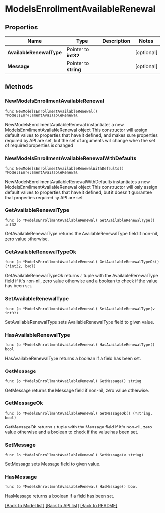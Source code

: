 # ModelsEnrollmentAvailableRenewal

## Properties

Name | Type | Description | Notes
------------ | ------------- | ------------- | -------------
**AvailableRenewalType** | Pointer to **int32** |  | [optional] 
**Message** | Pointer to **string** |  | [optional] 

## Methods

### NewModelsEnrollmentAvailableRenewal

`func NewModelsEnrollmentAvailableRenewal() *ModelsEnrollmentAvailableRenewal`

NewModelsEnrollmentAvailableRenewal instantiates a new ModelsEnrollmentAvailableRenewal object
This constructor will assign default values to properties that have it defined,
and makes sure properties required by API are set, but the set of arguments
will change when the set of required properties is changed

### NewModelsEnrollmentAvailableRenewalWithDefaults

`func NewModelsEnrollmentAvailableRenewalWithDefaults() *ModelsEnrollmentAvailableRenewal`

NewModelsEnrollmentAvailableRenewalWithDefaults instantiates a new ModelsEnrollmentAvailableRenewal object
This constructor will only assign default values to properties that have it defined,
but it doesn't guarantee that properties required by API are set

### GetAvailableRenewalType

`func (o *ModelsEnrollmentAvailableRenewal) GetAvailableRenewalType() int32`

GetAvailableRenewalType returns the AvailableRenewalType field if non-nil, zero value otherwise.

### GetAvailableRenewalTypeOk

`func (o *ModelsEnrollmentAvailableRenewal) GetAvailableRenewalTypeOk() (*int32, bool)`

GetAvailableRenewalTypeOk returns a tuple with the AvailableRenewalType field if it's non-nil, zero value otherwise
and a boolean to check if the value has been set.

### SetAvailableRenewalType

`func (o *ModelsEnrollmentAvailableRenewal) SetAvailableRenewalType(v int32)`

SetAvailableRenewalType sets AvailableRenewalType field to given value.

### HasAvailableRenewalType

`func (o *ModelsEnrollmentAvailableRenewal) HasAvailableRenewalType() bool`

HasAvailableRenewalType returns a boolean if a field has been set.

### GetMessage

`func (o *ModelsEnrollmentAvailableRenewal) GetMessage() string`

GetMessage returns the Message field if non-nil, zero value otherwise.

### GetMessageOk

`func (o *ModelsEnrollmentAvailableRenewal) GetMessageOk() (*string, bool)`

GetMessageOk returns a tuple with the Message field if it's non-nil, zero value otherwise
and a boolean to check if the value has been set.

### SetMessage

`func (o *ModelsEnrollmentAvailableRenewal) SetMessage(v string)`

SetMessage sets Message field to given value.

### HasMessage

`func (o *ModelsEnrollmentAvailableRenewal) HasMessage() bool`

HasMessage returns a boolean if a field has been set.


[[Back to Model list]](../README.md#documentation-for-models) [[Back to API list]](../README.md#documentation-for-api-endpoints) [[Back to README]](../README.md)


